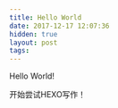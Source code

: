 ```yaml
---
title: Hello World
date: 2017-12-17 12:07:36
hidden: true
layout: post
tags:
---
```


Hello World!

开始尝试HEXO写作！